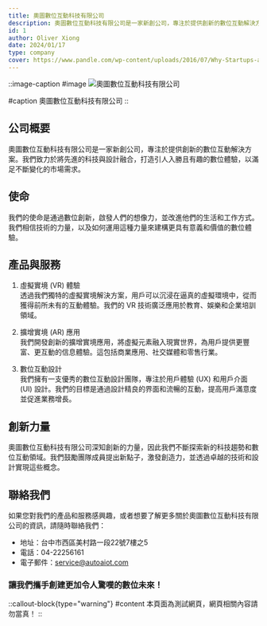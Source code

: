 ```yaml
---
title: 奧圖數位互動科技有限公司
description: 奧圖數位互動科技有限公司是一家新創公司，專注於提供創新的數位互動解決方案。我們致力於將先進的科技與設計融合，打造引人入勝且有趣的數位體驗，以滿足不斷變化的市場需求。
id: 1
author: Oliver Xiong
date: 2024/01/17
type: company
cover: https://www.pandle.com/wp-content/uploads/2016/07/Why-Startups-are-More-Popular-than-Ever.jpg
---
```


::image-caption
#image
![奧圖數位互動科技有限公司](https://www.pandle.com/wp-content/uploads/2016/07/Why-Startups-are-More-Popular-than-Ever.jpg "奧圖數位互動科技有限公司")

#caption
奧圖數位互動科技有限公司
::

## 公司概要
奧圖數位互動科技有限公司是一家新創公司，專注於提供創新的數位互動解決方案。我們致力於將先進的科技與設計融合，打造引人入勝且有趣的數位體驗，以滿足不斷變化的市場需求。

## 使命
我們的使命是通過數位創新，啟發人們的想像力，並改進他們的生活和工作方式。我們相信技術的力量，以及如何運用這種力量來建構更具有意義和價值的數位體驗。

## 產品與服務
1. 虛擬實境 (VR) 體驗  
透過我們獨特的虛擬實境解決方案，用戶可以沉浸在逼真的虛擬環境中，從而獲得前所未有的互動體驗。我們的 VR 技術廣泛應用於教育、娛樂和企業培訓領域。

2. 擴增實境 (AR) 應用  
我們開發創新的擴增實境應用，將虛擬元素融入現實世界，為用戶提供更豐富、更互動的信息體驗。這包括商業應用、社交媒體和零售行業。

3. 數位互動設計  
我們擁有一支優秀的數位互動設計團隊，專注於用戶體驗 (UX) 和用戶介面 (UI) 設計。我們的目標是通過設計精良的界面和流暢的互動，提高用戶滿意度並促進業務增長。

## 創新力量
奧圖數位互動科技有限公司深知創新的力量，因此我們不斷探索新的科技趨勢和數位互動領域。我們鼓勵團隊成員提出新點子，激發創造力，並透過卓越的技術和設計實現這些概念。

## 聯絡我們
如果您對我們的產品和服務感興趣，或者想要了解更多關於奧圖數位互動科技有限公司的資訊，請隨時聯絡我們：  
- 地址：台中市西區美村路一段22號7樓之5
- 電話：04-22256161
- 電子郵件：<service@autoaiot.com>  

### 讓我們攜手創建更加令人驚嘆的數位未來！

::callout-block{type="warning"}
#content
本頁面為測試網頁，網頁相關內容請勿當真！
::

